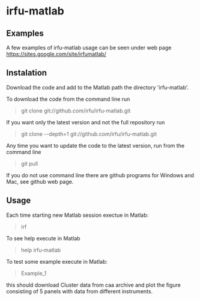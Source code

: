 irfu-matlab
===========

Examples
--------

A few examples of irfu-matlab usage can be seen under web page https://sites.google.com/site/irfumatlab/


Instalation
------------

Download the code and add to the Matlab path the directory 'irfu-matlab'.

To download the code from the command line run

> git clone git://github.com/irfu/irfu-matlab.git

If you want only the latest version and not the full repository run

> git clone --depth=1 git://github.com/irfu/irfu-matlab.git

Any time you want to update the code to the latest version, run from the command line 

> git pull

If you do not use command line there are github programs for Windows and Mac, see github web page. 

Usage
-----

Each time starting new Matlab session exectue in Matlab:

> irf

To see help execute in Matlab 

> help irfu-matlab

To test some example execute in Matlab:

> Example_1

this should download Cluster data from caa archive and plot the figure consisting of 5 panels with data from different instruments. 

